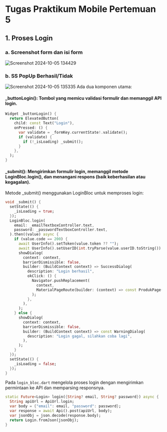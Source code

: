 # Tugas Praktikum Mobile Pertemuan 5
## 1. Proses Login
### a. Screenshot form dan isi form
![Screenshot 2024-10-05 134429](https://github.com/user-attachments/assets/2ef94dc8-976b-456b-a402-623f918ff6c0)
### b. SS PopUp Berhasil/Tidak
![Screenshot 2024-10-05 135335](https://github.com/user-attachments/assets/93bee333-e187-49ce-85a7-caf5bd734fc5)
Ada dua komponen utama:
#### _buttonLogin(): Tombol yang memicu validasi formulir dan memanggil API login.
```dart
Widget _buttonLogin() {
  return ElevatedButton(
    child: const Text("Login"),
    onPressed: () {
      var validate = _formKey.currentState!.validate();
      if (validate) {
        if (!_isLoading) _submit();
      }
    },
  );
}
```

#### _submit(): Mengirimkan formulir login, memanggil metode LoginBloc.login(), dan menangani respons (baik keberhasilan atau kegagalan).
Metode _submit() menggunakan LoginBloc untuk memproses login:
``` dart
void _submit() {
  setState(() {
    _isLoading = true;
  });
  LoginBloc.login(
    email: _emailTextboxController.text,
    password: _passwordTextboxController.text,
  ).then((value) async {
    if (value.code == 200) {
      await UserInfo().setToken(value.token ?? "");
      await UserInfo().setUserID(int.tryParse(value.userID.toString()) ?? 0);
      showDialog(
        context: context,
        barrierDismissible: false,
        builder: (BuildContext context) => SuccessDialog(
          description: "Login berhasil",
          okClick: () {
            Navigator.pushReplacement(
              context,
              MaterialPageRoute(builder: (context) => const ProdukPage()),
            );
          },
        ),
      );
    } else {
      showDialog(
        context: context,
        barrierDismissible: false,
        builder: (BuildContext context) => const WarningDialog(
          description: "Login gagal, silahkan coba lagi",
        ),
      );
    }
  });
  setState(() {
    _isLoading = false;
  });
}
```
Pada ```login_bloc.dart``` mengelola proses login dengan mengirimkan permintaan ke API dan memparsing responsnya.
```dart
static Future<Login> login({String? email, String? password}) async {
  String apiUrl = ApiUrl.login;
  var body = {"email": email, "password": password};
  var response = await Api().post(apiUrl, body);
  var jsonObj = json.decode(response.body);
  return Login.fromJson(jsonObj);
}
```
